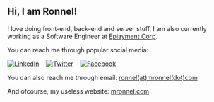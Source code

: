 
## Hi, I am Ronnel!
I love doing front-end, back-end and server stuff, I am also currently working as a Software Engineer at [Eplayment Corp](https://www.eplayment.com).

You can reach me through popular social media:

[![LinkedIn](https://i.ibb.co/WgQWQbg/iconfinder-1-Linkedin-unofficial-colored-svg-5296501-2.png)](https://www.linkedin.com/in/woenel)&nbsp;&nbsp;&nbsp;&nbsp;[![Twitter](https://i.ibb.co/4Zz6CtL/iconfinder-1-Twitter3-colored-svg-5296516.png)](https://twitter.com/woenel)&nbsp;&nbsp;&nbsp;&nbsp;[![Facebook](https://i.ibb.co/Cb9L8Ff/iconfinder-Colored-Facebook3-svg-5365678.png)](https://fb.me/woenel)

You can also reach me through email: [ronnel(at)mronnel(dot)com](mailto:ronnel@mronnel.com)

And ofcourse, my useless website: [mronnel.com](https://mronnel.com)
